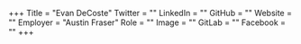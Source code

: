 +++
Title = "Evan DeCoste"
Twitter = ""
LinkedIn = ""
GitHub = ""
Website = ""
Employer = "Austin Fraser"
Role = ""
Image = ""
GitLab = ""
Facebook = ""
+++
